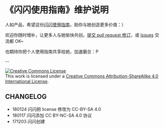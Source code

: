 # 《闪闪使用指南》维护说明

人如产品，希望这份[闪闪使用指南](usage_ishanshan.md)，助你与她创造更多价值：）


欢迎你随时增补，让更多人与她愉快共创。[提交 pull request 修订](https://guides.github.com/activities/forking/#making-changes)，或 [Issues](https://github.com/ishanshan/ForFamily/issues) 交流都 OK~

也期待你把个人使用指南共享给她，加速磨合：P

--

<a rel="license" href="http://creativecommons.org/licenses/by-sa/4.0/"><img alt="Creative Commons License" style="border-width:0" src="https://i.creativecommons.org/l/by-sa/4.0/80x15.png" /></a><br />This work is licensed under a <a rel="license" href="http://creativecommons.org/licenses/by-sa/4.0/">Creative Commons Attribution-ShareAlike 4.0 International License</a>.


## CHANGELOG 

- 180124 闪闪把 license 修改为 CC-BY-SA 4.0
- 180117 闪闪添加 CC BY-NC-SA 4.0 协议
- 171203 闪闪创建

